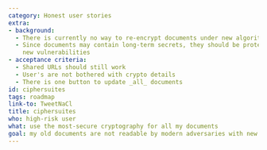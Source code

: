 ```yaml
---
category: Honest user stories
extra:
- background:
  - There is currently no way to re-encrypt documents under new algorithms
  - Since documents may contain long-term secrets, they should be protected even against
    new vulnerabilities
- acceptance criteria:
  - Shared URLs should still work
  - User's are not bothered with crypto details
  - There is one button to update _all_ documents
id: ciphersuites
tags: roadmap
link-to: TweetNaCl
title: ciphersuites
who: high-risk user
what: use the most-secure cryptography for all my documents
goal: my old documents are not readable by modern adversaries with new capabilities
---
```

